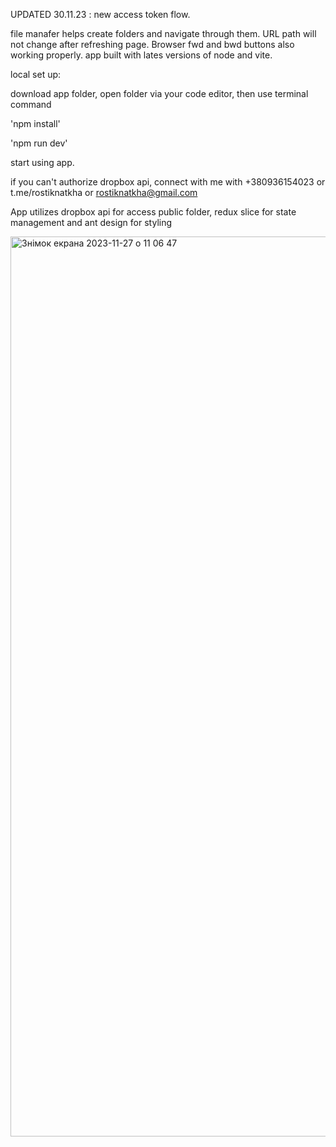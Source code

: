 UPDATED 30.11.23 : new access token flow.

file manafer helps create folders and navigate through them. URL path will not change after refreshing page. Browser fwd and bwd buttons also working properly. 
app built with lates versions of node and vite.

local set up:

download app folder, open folder via your code editor, then use terminal command 

'npm install'

'npm run dev'

start using app.

if you can't authorize dropbox api,  connect with me with +380936154023 or t.me/rostiknatkha or rostiknatkha@gmail.com 

App utilizes dropbox api for access public folder, redux slice for state management and ant design for styling

<img width="1440" alt="Знімок екрана 2023-11-27 о 11 06 47" src="https://github.com/rostiq/my-file-explorer/assets/106112250/6e99c8d5-6855-402d-bce2-8c8e0cc3f1bd">
